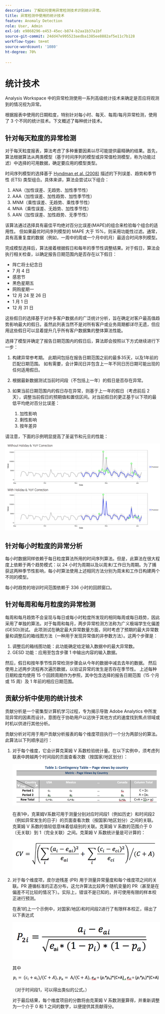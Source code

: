 ```yaml
---
description: 了解如何使用异常检测技术识别统计异常。
title: 异常检测中使用的统计技术
feature: Anomaly Detection
role: User, Admin
exl-id: e9868296-e453-45ec-b874-b2aa1b37a1bf
source-git-commit: 24dd47e995523aedba1385ee8882af5e11c7b128
workflow-type: tm+mt
source-wordcount: '1080'
ht-degree: 70%

---
```


# 统计技术

Analysis Workspace 中的异常检测使用一系列高级统计技术来确定是否应将观测到的情况视为异常。

根据报表中使用的日期粒度，特别针对每小时、每天、每周/每月异常检测，使用了 3 个不同的统计技术。下文概述了每种统计技术。

## 针对每天粒度的异常检测

对于每天粒度报表，算法考虑了多种重要因素以尽可能提供最精确的结果。首先，算法根据算法从两类模型（基于时间序列的模型或异常值检测模型，称为功能过滤）中选择的可用数据，确定要应用的模型类型。

时间序列模型的选择基于 [Hyndman et al. (2008)](https://link.springer.com/book/10.1007/978-3-540-71918-2) 描述的下列误差、趋势和季节性 (ETS) 类型组合。具体来讲，算法会尝试以下组合：

1. ANA（加性误差、无趋势、加性季节性）
1. AAA（加性误差、加性趋势、加性季节性）
1. MNM（乘性误差、无趋势、乘性季节性）
1. MNA（乘性误差、无趋势、加性季节性）
1. AAN（加性误差、加性趋势、无季节性）

该算法通过选择具有最佳平均绝对百分比误差(MAPE)的组合来检验每个组合的适用性。 但如果最优时间序列模型的 MAPE 大于 15%，则采用功能性过滤。通常，具有高重复度的数据（例如，一周中的周或一个月中的月）最适合时间序列模型。

完成模型选择后，算法接着根据假日和每年的季节性调整结果。对于假日，算法会执行相关检查，以确定报告日期范围内是否存在以下假日：

* 阵亡将士纪念日
* 7 月 4 日
* 感恩节
* 黑色星期五
* 网购星期一
* 12 月 24 至 26 日
* 1 月 1 日
* 12 月 31 日

这些假日的选择基于对许多客户数据点的广泛统计分析，旨在确定对客户最高值趋势影响最大的假日。虽然此列表当然不是对所有客户或业务周期都详尽无遗，但应用这些假日可以显着提升几乎所有客户数据集的整体算法性能。

选择了模型并确定了报告日期范围内的假日后，算法即会按照以下方式继续进行下一步：

1. 构建异常参考期。 此期间包括在报告日期范围之前的最多35天，以及1年前的匹配日期范围。 如有需要，会计算闰日并包含上一年不同日历日期可能出现的任何适用假日。
1. 根据最新数据测试当前时间段（不包括上一年）的假日是否存在异常。
1. 如果当前日期范围内的假日存在异常，则基于上一年的假日（考虑前后 2 天），调整当前假日的预期值和置信区间。对当前假日的更正基于以下项的最低平均绝对百分比误差：

   1. 加性影响
   1. 剩性影响
   1. 按年差异

请注意，下面的示例明显提高了圣诞节和元旦的性能：

![](assets/anomaly_statistics.png)

## 针对每小时粒度的异常分析

每小时数据同样依赖于每日粒度算法所用的时间序列算法。但是，此算法在很大程度上依赖于两个趋势模式：以 24 小时为周期以及以周末/工作日为周期。为了捕获这两种季节性影响，每小时算法使用上述相同方法分别为周末和工作日构建两个不同的模型。

每小时趋势的培训时间范围依赖于 336 小时的回顾窗口。

## 针对每周和每月粒度的异常检测

每周和每月趋势不会呈现与每日或每小时粒度所发现的相同每周或每日趋势，因此采用了单独的算法。对于每周和每月，两步异常检测方法称为广义极端学生化偏差(GESD)测试。 此项测试在确定最大异常数量方面，同时考虑了预期的最大异常数量和调整后的箱线图方法（一种用于发现异常值的非参数方法）。这两个步骤是：

1. 调整后的箱线图功能：此功能确定给定输入数据中的最大异常数。
1. GESD 功能：应用至包含步骤 1 中输出内容的输入数据。

然后，假日和按年季节性异常检测步骤会从今年的数据中减去去年的数据。 然后使用上述两步流程再次遍历数据，以验证异常的发生是否存在季节性。 上述每种日期粒度均使用 15 个回顾周期作为参照，其中包含选择的报告日期范围（15 个月或 15 周）及 1 年前的相应日期范围。

## 贡献分析中使用的统计技术

贡献分析是一个密集型计算机学习过程，专为揭示导致 Adobe Analytics 中所发现异常的因素而设计。意图在于协助用户以远快于其他方式的速度找到焦点领域或时机以供进行其他分析。

贡献分析对可用于用户贡献分析报表的每个维度项目执行一个分为两部分的算法。 此算法以下列顺序运行：

1. 对于每个维度，它会计算克莱姆 V 系数检验统计量。在以下实例中，须考虑列联表中跨越两个时间段的页面查看次数（按国家/地区划分）：

   ![](assets/contingency_table.png)

   在表1中，克莱姆V系数可用于测量分别对应时间段1（例如历史）和时间段2（例如异常发生的日子）的页面查看次数（按国家/地区划分）之间的关联。 克莱姆 V 系数的值较低意味着低级别的关联。克莱姆 V 系数的范围介于 0（无关联）到 1（完全关联）之间。克莱姆 V 系数统计量是可计算的：

   ![](assets/cramers-v.png)

1. 对于每个维度项，皮尔逊残差 (PR) 用于测量异常量度和每个维度项之间的关联。PR 遵循标准的正态分布，这允许算法比较两个随机变量的 PR（甚至是在偏差不可比较的情况下）。实际上，错误不是已知的，并可使用有限的样本校正进行预测。

   在表1的上一个示例中，对国家/地区i和时间段2进行了有限样本校正，得出了以下表达式

   ![](assets/persons-residual.png)

   其中

   ![](assets/pr-example.png)

   （对于时间段1，可以得出类似的公式。）

   对于最后结果，每个维度项目的分数将由克莱姆 V 系数测量算得，并重新调整为一个介于 0 和 1 之间的数字，以便提供其贡献得分。
